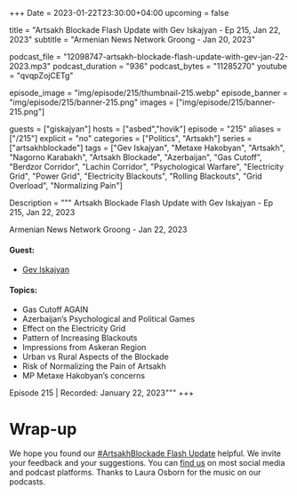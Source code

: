 +++
Date = 2023-01-22T23:30:00+04:00
upcoming = false

title = "Artsakh Blockade Flash Update with Gev Iskajyan - Ep 215, Jan 22, 2023"
subtitle = "Armenian News Network Groong - Jan 20, 2023"

podcast_file = "12098747-artsakh-blockade-flash-update-with-gev-jan-22-2023.mp3"
podcast_duration = "936"
podcast_bytes = "11285270"
youtube = "qvqpZojCETg"

episode_image = "img/episode/215/thumbnail-215.webp"
episode_banner = "img/episode/215/banner-215.png"
images = ["img/episode/215/banner-215.png"]

guests = ["giskajyan"]
hosts = ["asbed","hovik"]
episode = "215"
aliases = ["/215"]
explicit = "no"
categories = ["Politics", "Artsakh"]
series = ["artsakhblockade"]
tags = ["Gev Iskajyan", "Metaxe Hakobyan", "Artsakh", "Nagorno Karabakh", "Artsakh Blockade", "Azerbaijan", "Gas Cutoff", "Berdzor Corridor", "Lachin Corridor", "Psychological Warfare", "Electricity Grid", "Power Grid", "Electricity Blackouts", "Rolling Blackouts", "Grid Overload", "Normalizing Pain"]

Description = """
Artsakh Blockade Flash Update with Gev Iskajyan - Ep 215, Jan 22, 2023

Armenian News Network Groong - Jan 22, 2023

#### Guest: 
* [Gev Iskajyan](/guest/giskajyan)

#### Topics:
* Gas Cutoff AGAIN
* Azerbaijan’s Psychological and Political Games
* Effect on the Electricity Grid
* Pattern of Increasing Blackouts
* Impressions from Askeran Region
* Urban vs Rural Aspects of the Blockade
* Risk of Normalizing the Pain of Artsakh
* MP Metaxe Hakobyan’s concerns

Episode 215 | Recorded: January 22, 2023"""
+++


# Wrap-up

We hope you found our [#ArtsakhBlockade Flash Update](https://podcasts.groong.org/) helpful. We invite your feedback and your suggestions. You can [find us](https://linktr.ee/groong) on most social media and podcast platforms. Thanks to Laura Osborn for the music on our podcasts.
